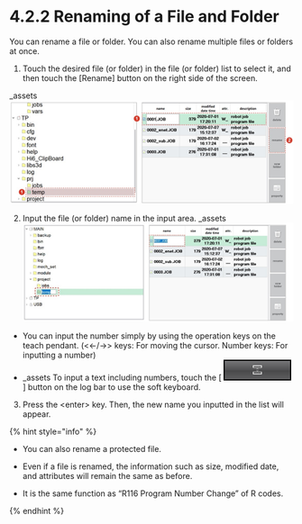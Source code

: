 # 4.2.2 Renaming of a File and Folder

You can rename a file or folder. You can also rename multiple files or folders at once.

1.	Touch the desired file \(or folder\) in the file \(or folder\) list to select it, and then touch the \[Rename\] button on the right side of the screen.

_assets
![](../../_assets/image_81.png)

2.	Input the file \(or folder\) name in the input area.
_assets
![](../../_assets/image_393.png)

* You can input the number simply by using the operation keys on the teach pendant. \(&lt;←/→&gt; keys: For moving the cursor. Number keys: For inputting a number\)
* _assets
  To input a text including numbers, touch the \[ ![](../../_assets/bt-dock-softkb.png) \] button on the log bar to use the soft keyboard.

3.	Press the &lt;enter&gt; key. Then, the new name you inputted in the list will appear.

{% hint style="info" %}
* You can also rename a protected file.
* 
  Even if a file is renamed, the information such as size, modified date, and attributes will remain the same as before.

* 
  It is the same function as “R116 Program Number Change” of R codes.


{% endhint %}



